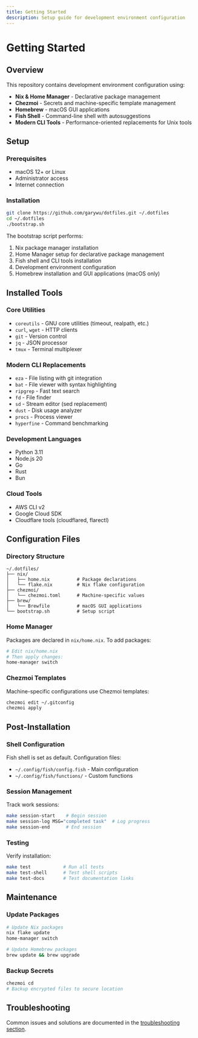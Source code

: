 ```yaml
---
title: Getting Started
description: Setup guide for development environment configuration
---
```


# Getting Started

## Overview

This repository contains development environment configuration using:

- **Nix & Home Manager** - Declarative package management
- **Chezmoi** - Secrets and machine-specific template management
- **Homebrew** - macOS GUI applications
- **Fish Shell** - Command-line shell with autosuggestions
- **Modern CLI Tools** - Performance-oriented replacements for Unix tools

## Setup

### Prerequisites

- macOS 12+ or Linux
- Administrator access
- Internet connection

### Installation

```bash
git clone https://github.com/garywu/dotfiles.git ~/.dotfiles
cd ~/.dotfiles
./bootstrap.sh
```

The bootstrap script performs:

1. Nix package manager installation
2. Home Manager setup for declarative package management
3. Fish shell and CLI tools installation
4. Development environment configuration
5. Homebrew installation and GUI applications (macOS only)

## Installed Tools

### Core Utilities
- `coreutils` - GNU core utilities (timeout, realpath, etc.)
- `curl`, `wget` - HTTP clients
- `git` - Version control
- `jq` - JSON processor
- `tmux` - Terminal multiplexer

### Modern CLI Replacements
- `eza` - File listing with git integration
- `bat` - File viewer with syntax highlighting
- `ripgrep` - Fast text search
- `fd` - File finder
- `sd` - Stream editor (sed replacement)
- `dust` - Disk usage analyzer
- `procs` - Process viewer
- `hyperfine` - Command benchmarking

### Development Languages
- Python 3.11
- Node.js 20
- Go
- Rust
- Bun

### Cloud Tools
- AWS CLI v2
- Google Cloud SDK
- Cloudflare tools (cloudflared, flarectl)

## Configuration Files

### Directory Structure
```
~/.dotfiles/
├── nix/
│   ├── home.nix          # Package declarations
│   └── flake.nix         # Nix flake configuration
├── chezmoi/
│   └── chezmoi.toml      # Machine-specific values
├── brew/
│   └── Brewfile          # macOS GUI applications
└── bootstrap.sh          # Setup script
```

### Home Manager
Packages are declared in `nix/home.nix`. To add packages:
```bash
# Edit nix/home.nix
# Then apply changes:
home-manager switch
```

### Chezmoi Templates
Machine-specific configurations use Chezmoi templates:
```bash
chezmoi edit ~/.gitconfig
chezmoi apply
```

## Post-Installation

### Shell Configuration
Fish shell is set as default. Configuration files:
- `~/.config/fish/config.fish` - Main configuration
- `~/.config/fish/functions/` - Custom functions

### Session Management
Track work sessions:
```bash
make session-start    # Begin session
make session-log MSG="completed task"  # Log progress
make session-end      # End session
```

### Testing
Verify installation:
```bash
make test            # Run all tests
make test-shell      # Test shell scripts
make test-docs       # Test documentation links
```

## Maintenance

### Update Packages
```bash
# Update Nix packages
nix flake update
home-manager switch

# Update Homebrew packages
brew update && brew upgrade
```

### Backup Secrets
```bash
chezmoi cd
# Backup encrypted files to secure location
```

## Troubleshooting

Common issues and solutions are documented in the [troubleshooting section](../98-troubleshooting/homebrew-fish-config/).
